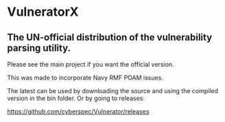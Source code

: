 ﻿# VulneratorX
## The UN-official distribution of the vulnerability parsing utility.

Please see the main project if you want the official version.

This was made to incorporate Navy RMF POAM issues.  

The latest can be used by downloading the source and using the compiled version in the bin folder. Or by going to releases:

https://github.com/cyberspec/Vulnerator/releases
